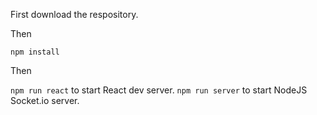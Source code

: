 First download the respository.

Then

`npm install`

Then

`npm run react` to start React dev server.
`npm run server` to start NodeJS Socket.io server.
